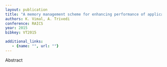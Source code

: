 ```yaml
---
layout: publication
title: "A memory management scheme for enhancing performance of applications on Android"
authors: K. Vimal, A. Trivedi
conference: RAICS
year: 2015
bibkey: VT2015

additional_links:
   - {name: "", url: ""}
---
```

Abstract
